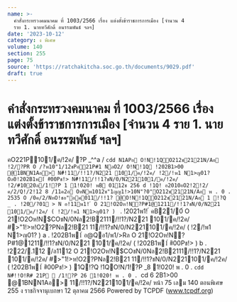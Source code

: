 ```yaml
---
name: >-
  คำสั่งกระทรวงคมนาคม ที่ 1003/2566 เรื่อง แต่งตั้งข้าราชการการเมือง [จำนวน 4
  ราย 1. นายทวีศักดิ์ อนรรฆพันธ์ ฯลฯ]
date: '2023-10-12'
category: ง พิเศษ
volume: 140
section: 255
page: 75
source: 'https://ratchakitcha.soc.go.th/documents/9029.pdf'
draft: true
---
```


# คำสั่งกระทรวงคมนาคม ที่ 1003/2566 เรื่อง แต่งตั้งข้าราชการการเมือง [จำนวน 4 ราย 1. นายทวีศักดิ์ อนรรฆพันธ์ ฯลฯ]

คO221P101/ค/!2ค/ ?P _^^a / `cdd N1APอ O!N!1QO212ช2121N/Aอ !2/?PR O /?พ10"1/12ชPอ21P#1 NลO2/ O!N!1Q !202B1>00 @1BNN1Aอ> N#็!11/!!1?/N221 101/ค/!2ค/ !2/!พ1 N1>ญ01? Oล0!202B1พ1์ #ิ00Pช!> N#็!11/!!1?ชN/0/N221101/ค/!2ค/ !2/#1020ล/1!?P 1 1!020! พB 0112ช 256 d !1Q! อ2010อO2!2!2/ค/2/Q!/2!12 8 /11ค2อ OหNพ1012ช"1ญญ1!>10N"?0"O212ช2121N/Aอ พ . 0 . 2535 O /0ค/2/NหO!ชอ"อค011/!!1? @O!N!1QO212ช2121N/Aอ 1 !?Q _ . !20/?01 > N อ!11พ1! ์ O 21!O2Oห!N?P#1@1211/!!1?ชN/0/N221 101/ค/!2ค/ ( !2/!พ1 N1>ญ01? ) ` . !2021พ1! ์ คB21/0์ O 21!O2Oห!N$COชN/0Nล2!B2111/!!1?/N221 101/ค/!2ค/ #>"1!>ห!O2?PNล2!B21 11/!!1?ชN/0/N221101/ค/!2ค/ ( !2/!พ1 N1>ญ01? ) a . !202B1พ1์ อ@Qอ1/พ1/>Rล O 21!O2Oห!N?P#1@1211/!!1?ชN/0/N221 101/ค/!2ค/ ( !202B1พ1์ #ิ00Pช!> ) b . !222/.112 /ล1112 O 21!O2Oห!N$COชN/0Nล2!B2111/!!1?/N221 101/ค/!2ค/ #>"1!>ห!O2?PNล2!B21 11/!!1?ชN/0/N221101/ค/!2ค/ ( !202B1พ1์ #ิ00Pช!> ) 1Q!?Q !1QO!N/1!?P _8 1!020! พ . 0 . `cdd N#็!!O!R# 21P  /1!?P 26 1!020! พ . 0 . `cd 6 2B1>00 @1BNN1Aอ> 11/!!1?/N221101/ค/!2ค/ หน้า 75 เลม 140 ตอนพิเศษ 255 ง ราชกิจจานุเบกษา 12 ตุลาคม 2566 Powered by TCPDF (www.tcpdf.org)
